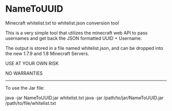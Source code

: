 NameToUUID
==========

Minecraft whitelist.txt to whitelist.json conversion tool

This is a very simple tool that utilizes the minecraft web API to pass usernames and get back the JSON formatted UUID + Username.

The output is stored in a file named whitelist.json, and can be dropped into the new 1.7.9 and 1.8 Minecraft Servers.

USE AT YOUR OWN RISK 

NO WARRANTIES


-------------------------

To use the Jar file:

java -jar NameToUUID.jar whitelist.txt
java -jar /path/to/jar/NameToUUID.jar /path/to/file/whitelist.txt
